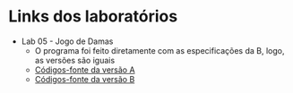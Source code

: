 # Links dos laboratórios

* Lab 05 - Jogo de Damas
  * O programa foi feito diretamente com as especificações da B, logo, as versões são iguais
  * [Códigos-fonte da versão A](https://github.com/LuizFC-testes/POONinjas/tree/main/src/mc322/lab05a)
  * [Códigos-fonte da versão B](https://github.com/LuizFC-testes/POONinjas/tree/main/src/mc322/lab05b)

